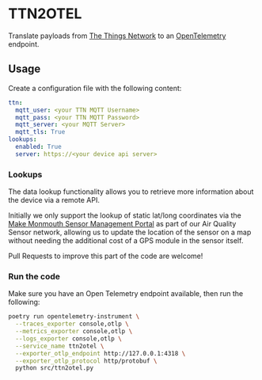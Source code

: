 # TTN2OTEL

Translate payloads from [The Things Network](https://www.thethingsnetwork.org/) to an [OpenTelemetry](https://opentelemetry.io/) endpoint.

## Usage

Create a configuration file with the following content:

```yaml
ttn:
  mqtt_user: <your TTN MQTT Username>
  mqtt_pass: <your TTN MQTT Password>
  mqtt_server: <your MQTT Server>
  mqtt_tls: True
lookups:
  enabled: True
  server: https://<your device api server>
```

### Lookups

The data lookup functionality allows you to retrieve more information about the device via a remote API.

Initially we only support the lookup of static lat/long coordinates via the [Make Monmouth Sensor Management Portal](https://github.com/MakeMonmouth/SensorManagement) as part of our Air Quality Sensor network, allowing us to update the location of the sensor on a map without needing the additional cost of a GPS module in the sensor itself.

Pull Requests to improve this part of the code are welcome!

### Run the code

Make sure you have an Open Telemetry endpoint available, then run the following:

```bash
poetry run opentelemetry-instrument \
  --traces_exporter console,otlp \
  --metrics_exporter console,otlp \
  --logs_exporter console,otlp \
  --service_name ttn2otel \
  --exporter_otlp_endpoint http://127.0.0.1:4318 \
  --exporter_otlp_protocol http/protobuf \ 
  python src/ttn2otel.py
```
